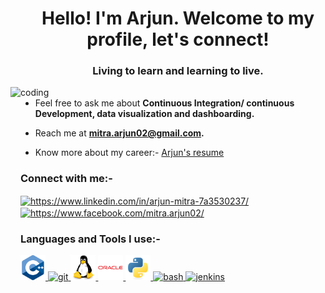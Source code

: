 <h1 align="center">Hello! I'm Arjun. Welcome to my profile, let's connect!</h1>
<h3 align="center">Living to learn and learning to live.</h3>

<img align="right" alt="coding" width="500" src="https://mirai-solutions.ch/assets/images/CICDAnimated.gif" style="margin-right: 20px;">

- Feel free to ask me about **Continuous Integration/ continuous Development, data visualization and dashboarding.**

- Reach me at **mitra.arjun02@gmail.com.**

- Know more about my career:- [Arjun's resume](https://drive.google.com/drive/folders/1Tzw-jDbVPqWPkWYcG1IYEHffPOyQU72C)

<h3 align="left">Connect with me:-</h3>
<p align="left">
<a href="https://linkedin.com/in/https://www.linkedin.com/in/arjun-mitra-7a3530237/" target="blank"><img align="center" src="https://raw.githubusercontent.com/rahuldkjain/github-profile-readme-generator/master/src/images/icons/Social/linked-in-alt.svg" alt="https://www.linkedin.com/in/arjun-mitra-7a3530237/" height="30" width="40" /></a>
<a href="https://fb.com/https://www.facebook.com/mitra.arjun02/" target="blank"><img align="center" src="https://raw.githubusercontent.com/rahuldkjain/github-profile-readme-generator/master/src/images/icons/Social/facebook.svg" alt="https://www.facebook.com/mitra.arjun02/" height="30" width="40" /></a>
</p>

<h3 align="left">Languages and Tools I use:-</h3>
<p align="left"> <a href="https://www.w3schools.com/cpp/" target="_blank" rel="noreferrer"> <img src="https://raw.githubusercontent.com/devicons/devicon/master/icons/cplusplus/cplusplus-original.svg" alt="cplusplus" width="40" height="40"/> </a> <a href="https://git-scm.com/" target="_blank" rel="noreferrer"> <img src="https://www.vectorlogo.zone/logos/git-scm/git-scm-icon.svg" alt="git" width="40" height="40"/> </a> <a href="https://www.linux.org/" target="_blank" rel="noreferrer"> <img src="https://raw.githubusercontent.com/devicons/devicon/master/icons/linux/linux-original.svg" alt="linux" width="40" height="40"/> </a> <a href="https://www.oracle.com/" target="_blank" rel="noreferrer"> <img src="https://raw.githubusercontent.com/devicons/devicon/master/icons/oracle/oracle-original.svg" alt="oracle" width="40" height="40"/> </a> <a href="https://www.python.org" target="_blank" rel="noreferrer"> <img src="https://raw.githubusercontent.com/devicons/devicon/master/icons/python/python-original.svg" alt="python" width="40" height="40"/> </a> <a href="https://www.gnu.org/software/bash/" target="_blank" rel="noreferrer"> <img src="https://www.vectorlogo.zone/logos/gnu_bash/gnu_bash-icon.svg" alt="bash" width="40" height="40"/> </a> <a href="https://www.jenkins.io" target="_blank" rel="noreferrer"> <img src="https://www.vectorlogo.zone/logos/jenkins/jenkins-icon.svg" alt="jenkins" width="40" height="40"/> </a> </p>
